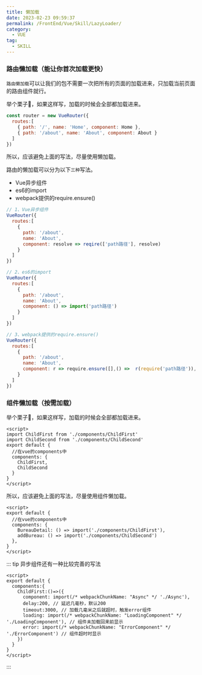 ```yaml
---
title: 懒加载
date: 2023-02-23 09:59:37
permalink: /FrontEnd/Vue/Skill/LazyLoader/
category:
  - VUE
tag:
  - SKILL
---
```


### 路由懒加载（能让你首次加载更快）

`路由懒加载`可以让我们的包不需要一次把所有的页面的加载进来，只加载当前页面的路由组件就行。

举个栗子🌰，如果这样写，加载的时候会全部都加载进来。

```js
const router = new VueRouter({
  routes:[
    { path: '/', name: 'Home', component: Home },
    { path: '/about', name: 'About', component: About }
  ]
})
```

所以，应该避免上面的写法，尽量使用懒加载。

路由的懒加载可以分为以下`三种`写法。

- Vue异步组件
- es6的import
- webpack提供的require.ensure()

```js
// 1、Vue异步组件
VueRouter({
  routes:[
    {
      path: '/about',
      name: 'About',
      component: resolve => reqire(['path路径'], resolve)
    }
  ]
})

// 2、es6的import
VueRouter({
  routes:[
    {
      path: '/about',
      name: 'About',
      component: () => import('path路径')
    }
  ]
})

// 3、webpack提供的require.ensure()
VueRouter({
  routes:[
    {
      path: '/about',
      name: 'About',
      component: r => require.ensure([],() =>  r(require('path路径')), 'demo')
    }
  ]
})
```

### 组件懒加载（按需加载）

举个栗子🌰，如果这样写，加载的时候会全部都加载进来。

```vue
<script>
import ChildFirst from './components/ChildFirst'
import ChildSecond from './components/ChildSecond'
export default {
  //在vue的components中
  components: {
    ChildFirst,
    ChildSecond
  }
}
</script>
```

所以，应该避免上面的写法，尽量使用组件懒加载。

```vue
<script>
export default {
  //在vue的components中
  components: {
    BureauDetail: () => import('./components/ChildFirst'),
    addBureau: () => import('./components/ChildSecond')
  },
}
</script>
```

::: tip
异步组件还有一种比较完善的写法
```vue
<script>
export default {
  components:{
    ChildFirst:()=>({
      component: import(/* webpackChunkName: "Async" */ './Async'),
      delay:200, // 延迟几毫秒，默认200
      timeout:3000, // 加载几毫米之后就超时，触发error组件
      loading: import(/* webpackChunkName: "LoadingComponent" */ './LoadingComponent'), // 组件未加载回来前显示
      error: import(/* webpackChunkName: "ErrorComponent" */ './ErrorComponent') // 组件超时时显示
    })
  }
}
</script>
```
:::



